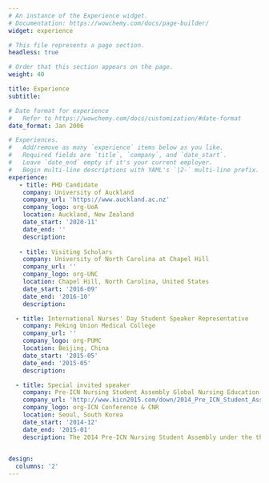 ```yaml
---
# An instance of the Experience widget.
# Documentation: https://wowchemy.com/docs/page-builder/
widget: experience

# This file represents a page section.
headless: true

# Order that this section appears on the page.
weight: 40

title: Experience
subtitle:

# Date format for experience
#   Refer to https://wowchemy.com/docs/customization/#date-format
date_format: Jan 2006

# Experiences.
#   Add/remove as many `experience` items below as you like.
#   Required fields are `title`, `company`, and `date_start`.
#   Leave `date_end` empty if it's your current employer.
#   Begin multi-line descriptions with YAML's `|2-` multi-line prefix.
experience:
   - title: PHD Candidate
    company: University of Auckland
    company_url: 'https://www.auckland.ac.nz'
    company_logo: org-UoA
    location: Auckland, New Zealand
    date_start: '2020-11'
    date_end: ''
    description: 
  
   - title: Visiting Scholars
    company: University of North Carolina at Chapel Hill
    company_url: ''
    company_logo: org-UNC
    location: Chapel Hill, North Carolina, United States
    date_start: '2016-09'
    date_end: '2016-10'
    description: 

  - title: International Nurses' Day Student Speaker Representative
    company: Peking Union Medical College
    company_url: ''
    company_logo: org-PUMC
    location: Beijing, China
    date_start: '2015-05'
    date_end: '2015-05'
    description: 

  - title: Special invited speaker
    company: Pre-ICN Nursing Student Assembly Global Nursing Education - Challenges for Change
    company_url: 'http://www.kicn2015.com/down/2014_Pre_ICN_Student_Assembly.pdf'
    company_logo: org-ICN Conference & CNR
    location: Seoul, South Korea
    date_start: '2014-12'
    date_end: '2015-01'
    description: The 2014 Pre-ICN Nursing Student Assembly under the theme of Global Nursing Education-Challenges for Change was preliminarily held in order to host ICN Nursing Student Assembly successfully on June, 2015. I was honored to be invited to give an oral presentation as a representative of Chinese students.The topics of the presentation focused on Chinese nursing education system with relation to curriculum, National Licensure Examination for Registered Nurse, faculty ratio, and so on. 
        

design:
  columns: '2'
---
```

